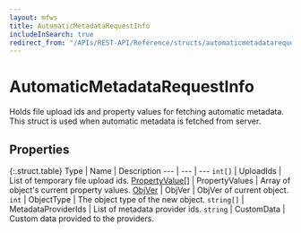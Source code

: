 ```yaml
---
layout: mfws
title: AutomaticMetadataRequestInfo
includeInSearch: true
redirect_from: "/APIs/REST-API/Reference/structs/automaticmetadatarequestinfo.html"
---
```


# AutomaticMetadataRequestInfo

Holds file upload ids and property values for fetching automatic metadata. This struct is used when automatic metadata is fetched from server.

## Properties

{:.struct.table}
Type | Name | Description
--- | --- | ---
`int[]` | UploadIds | List of temporary file upload ids.
[PropertyValue[]](../propertyvalue) | PropertyValues | Array of object's current property values. 
[ObjVer](../objver) | ObjVer | ObjVer of current object.
`int` | ObjectType | The object type of the new object.
`string[]` | MetadataProviderIds | List of metadata provider ids.
`string` | CustomData | Custom data provided to the providers.
